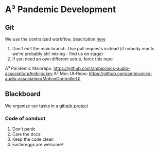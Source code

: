 # A³ Pandemic Development
## Git
We use the centralized workflow, description [here](https://www.git-scm.com/book/en/v2/Distributed-Git-Distributed-Workflows)

1. Don't edit the main branch. Use pull requests instead (if nobody reacts we're probably still mixing - find us on stage)
2. If you need an own different setup, forck this repo

A³ Pandemic Mainrepo:
https://github.com/ambisonics-audio-association/Ambijockey
A³ Moc UI-Repo:
https://github.com/ambisonics-audio-association/MotionControllerUI

## Blackboard
We organize our tasks in a [github-project](https://github.com/orgs/ambisonics-audio-association/projects/1)

### Code of conduct
1. Don't panic
2. Care the docs
3. Keep the code clean
4. Eastereggs are welcome!
